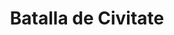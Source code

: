 ﻿---
title: "Batalla de Civitate"
permalink: periodes_585.html
layout: periode
dataInici: 1053-06-18
sidebar: periodes
pares:
  - 305:
    title: "Reinos Normandos"
    dataInici: "(850)"
    dataFi: "(1152)"

fills:
jocsPrincipals:
jocsEscenaris:
jocsEpoca:
  - title: "Men at Arms"
    bggId: 8327
    escenari: "Civitate"

  - title: "À la charge: Normands et Byzantins"
    bggId: 46991
    escenari: "Civitate"
    dataInici: 
    dataFi: 

jocsEpocaEscenaris:
---
